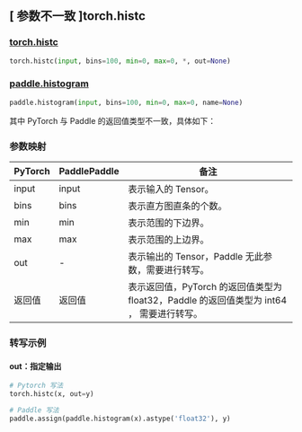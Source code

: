 ## [ 参数不一致 ]torch.histc

### [torch.histc](https://pytorch.org/docs/stable/generated/torch.histc.html#torch-histc)

```python
torch.histc(input, bins=100, min=0, max=0, *, out=None)
```

### [paddle.histogram](https://www.paddlepaddle.org.cn/documentation/docs/zh/api/paddle/histogram_cn.html#histogram)

```python
paddle.histogram(input, bins=100, min=0, max=0, name=None)
```

其中 PyTorch 与 Paddle 的返回值类型不一致，具体如下：

### 参数映射

| PyTorch | PaddlePaddle | 备注                                                |
| ------- | ------------ | --------------------------------------------------- |
| input   | input        | 表示输入的 Tensor。                                  |
| bins    | bins         | 表示直方图直条的个数。                              |
| min     | min          | 表示范围的下边界。                                  |
| max     | max          | 表示范围的上边界。                                  |
| out     | -            | 表示输出的 Tensor，Paddle 无此参数，需要进行转写。 |
| 返回值     | 返回值           | 表示返回值，PyTorch 的返回值类型为 float32，Paddle 的返回值类型为 int64 ， 需要进行转写。 |

### 转写示例

#### out：指定输出

```python
# Pytorch 写法
torch.histc(x, out=y)

# Paddle 写法
paddle.assign(paddle.histogram(x).astype('float32'), y)
```
